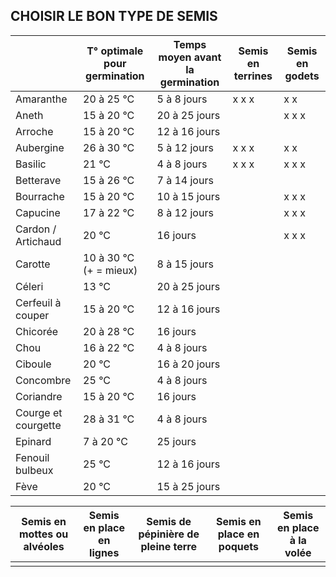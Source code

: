 
## CHOISIR LE BON TYPE DE SEMIS

|                     | T° optimale pour germination | Temps moyen avant la germination | Semis en terrines | Semis en godets |
| ------------------- | ---------------------------- | -------------------------------- | ----------------- | --------------- |
| Amaranthe           | 20 à 25 °C                   | 5 à 8 jours                      | x x x             | x x             |
| Aneth               | 15 à 20 °C                   | 20 à 25 jours                    |                   | x x x           |
| Arroche             | 15 à 20 °C                   | 12 à 16 jours                    |                   |                 |
| Aubergine           | 26 à 30 °C                   | 5 à 12 jours                     | x x x             | x x             |
| Basilic             | 21 °C                        | 4 à 8 jours                      | x x x             | x x x           |
| Betterave           | 15 à 26 °C                   | 7 à 14 jours                     |                   |                 |
| Bourrache           | 15 à 20 °C                   | 10 à 15 jours                    |                   | x x x           |
| Capucine            | 17 à 22 °C                   | 8 à 12 jours                     |                   | x x x                |
| Cardon / Artichaud  | 20 °C                        | 16 jours                                 |                   | x x x                |
| Carotte             | 10 à 30 °C (+ = mieux)       | 8 à 15 jours                                 |                   |                 |
| Céleri              | 13 °C                        | 20 à 25 jours                                 |                   |                 |
| Cerfeuil à couper   | 15 à 20 °C                   | 12 à  16 jours                                 |                   |                 |
| Chicorée            | 20 à 28 °C                   | 16 jours                                 |                   |                 |
| Chou                | 16 à 22 °C                   | 4 à 8 jours                                 |                   |                 |
| Ciboule             | 20 °C                        | 16 à 20 jours                                 |                   |                 |
| Concombre           | 25 °C                        | 4 à 8 jours                                 |                   |                 |
| Coriandre           | 15 à 20 °C                   | 16 jours                                 |                   |                 |
| Courge et courgette | 28 à 31 °C                   | 4 à 8 jours                                 |                   |                 |
| Epinard             | 7 à 20 °C                    | 25 jours                                 |                   |                 |
| Fenouil bulbeux     | 25 °C                        | 12 à 16 jours                                 |                   |                 |
| Fève                | 20 °C                        | 15 à 25 jours                                 |                   |                 |





| Semis en mottes ou alvéoles | Semis en place en lignes | Semis de pépinière de pleine terre | Semis en place en poquets | Semis en place à la volée |
| --------------------------- | ------------------------ | ---------------------------------- | ------------------------- | ------------------------- |
|                             |                          |                                    |                           |                           |
